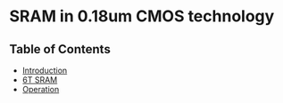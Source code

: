 # SRAM in 0.18um CMOS technology

## Table of Contents
- [Introduction](Introduction)
- [6T SRAM](SRAM)
- [Operation](Operation)
